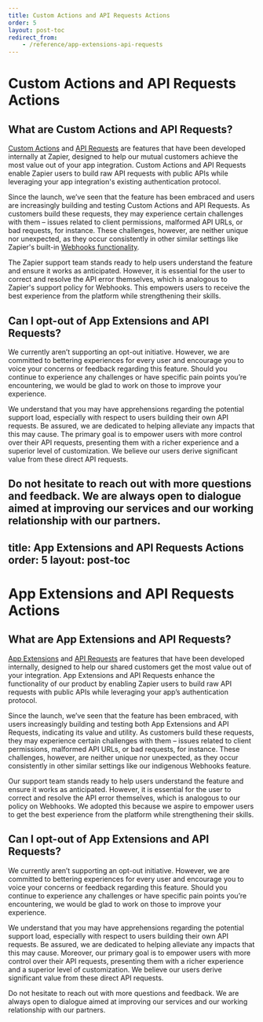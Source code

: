 ```yaml
---
title: Custom Actions and API Requests Actions
order: 5
layout: post-toc
redirect_from: 
    - /reference/app-extensions-api-requests
---
```


# Custom Actions and API Requests Actions

## What are Custom Actions and API Requests?

[Custom Actions](https://help.zapier.com/hc/en-us/articles/16276574838925-App-Extensions-in-Zapier) and [API Requests](https://help.zapier.com/hc/en-us/articles/12899607716493-Set-up-an-API-request-action#prerequisites-0-0) are features that have been developed internally at Zapier, designed to help our mutual customers achieve the most value out of your app integration. Custom Actions and API Requests enable Zapier users to build raw API requests with public APIs while leveraging your app integration's existing authentication protocol.

Since the launch, we’ve seen that the feature has been embraced and users are increasingly building and testing Custom Actions and API Requests. As customers build these requests, they may experience certain challenges with them – issues related to client permissions, malformed API URLs, or bad requests, for instance. These challenges, however, are neither unique nor unexpected, as they occur consistently in other similar settings like Zapier's built-in [Webhooks functionality](https://help.zapier.com/hc/en-us/sections/16074864820109-Webhooks-Code).

The Zapier support team stands ready to help users understand the feature and ensure it works as anticipated. However, it is essential for the user to correct and resolve the API error themselves, which is analogous to Zapier's support policy for Webhooks. This empowers users to receive the best experience from the platform while strengthening their skills.

## Can I opt-out of App Extensions and API Requests?

We currently aren’t supporting an opt-out initiative. However, we are committed to bettering experiences for every user and encourage you to voice your concerns or feedback regarding this feature. Should you continue to experience any challenges or have specific pain points you’re encountering, we would be glad to work on those to improve your experience.

We understand that you may have apprehensions regarding the potential support load, especially with respect to users building their own API requests. Be assured, we are dedicated to helping alleviate any impacts that this may cause. The primary goal is to empower users with more control over their API requests, presenting them with a richer experience and a superior level of customization. We believe our users derive significant value from these direct API requests.

Do not hesitate to reach out with more questions and feedback. We are always open to dialogue aimed at improving our services and our working relationship with our partners.
---
title: App Extensions and API Requests Actions
order: 5
layout: post-toc
---

# App Extensions and API Requests Actions

## What are App Extensions and API Requests?

[App Extensions](https://help.zapier.com/hc/en-us/articles/16276574838925-App-Extensions-in-Zapier) and [API Requests](https://help.zapier.com/hc/en-us/articles/12899607716493-Set-up-an-API-request-action#prerequisites-0-0) are features that have been developed internally, designed to help our shared customers get the most value out of your integration. App Extensions and API Requests enhance the functionality of our product by enabling Zapier users to build raw API requests with public APIs while leveraging your app’s authentication protocol.

Since the launch, we’ve seen that the feature has been embraced, with users increasingly building and testing both App Extensions and API Requests, indicating its value and utility. As customers build these requests, they may experience certain challenges with them – issues related to client permissions, malformed API URLs, or bad requests, for instance. These challenges, however, are neither unique nor unexpected, as they occur consistently in other similar settings like our indigenous Webhooks feature.

Our support team stands ready to help users understand the feature and ensure it works as anticipated. However, it is essential for the user to correct and resolve the API error themselves, which is analogous to our policy on Webhooks. We adopted this because we aspire to empower users to get the best experience from the platform while strengthening their skills.

## Can I opt-out of App Extensions and API Requests?

We currently aren’t supporting an opt-out initiative. However, we are committed to bettering experiences for every user and encourage you to voice your concerns or feedback regarding this feature. Should you continue to experience any challenges or have specific pain points you’re encountering, we would be glad to work on those to improve your experience.

We understand that you may have apprehensions regarding the potential support load, especially with respect to users building their own API requests. Be assured, we are dedicated to helping alleviate any impacts that this may cause. Moreover, our primary goal is to empower users with more control over their API requests, presenting them with a richer experience and a superior level of customization. We believe our users derive significant value from these direct API requests.

Do not hesitate to reach out with more questions and feedback. We are always open to dialogue aimed at improving our services and our working relationship with our partners.
